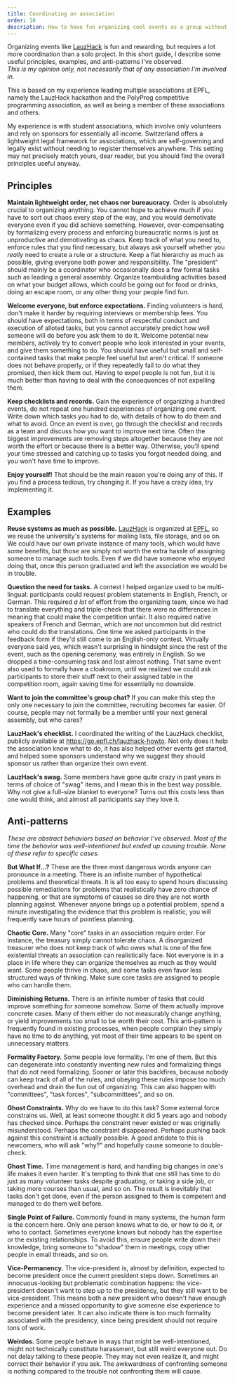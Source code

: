 ```yaml
---
title: Coordinating an association
order: 10
description: How to have fun organizing cool events as a group without losing your mind or wasting everyone's time.
---
```


Organizing events like [LauzHack](https://lauzhack.com) is fun and rewarding, but requires a lot more coordination than a solo project.
In this short guide, I describe some useful principles, examples, and anti-patterns I've observed.  
_This is my opinion only, not necessarily that of any association I'm involved in._

This is based on my experience leading multiple associations at EPFL, namely the LauzHack hackathon and the PolyProg competitive programming association,
as well as being a member of these associations and others.

My experience is with student associations, which involve only volunteers and rely on sponsors for essentially all income.
Switzerland offers a lightweight legal framework for associations, which are self-governing and legally exist without needing to register themselves anywhere.
This setting may not precisely match yours, dear reader, but you should find the overall principles useful anyway.


## Principles

**Maintain lightweight order, not chaos nor bureaucracy.**
Order is absolutely crucial to organizing anything. You cannot hope to achieve much if you have to sort out chaos every step of the way, and you would demotivate everyone even if you did achieve something.
However, over-compensating by formalizing every process and enforcing bureaucratic norms is just as unproductive and demotivating as chaos.
Keep track of what you need to, enforce rules that you find necessary, but always ask yourself whether you _really_ need to create a rule or a structure.
Keep a flat hierarchy as much as possible, giving everyone both power and responsibility.
The "president" should mainly be a coordinator who occasionally does a few formal tasks such as leading a general assembly.
Organize teambuilding activities based on what your budget allows, which could be going out for food or drinks, doing an escape room, or any other thing your people find fun.

**Welcome everyone, but enforce expectations.**
Finding volunteers is hard, don't make it harder by requiring interviews or membership fees.
You should have expectations, both in terms of respectful conduct and execution of alloted tasks, but you cannot accurately predict how well someone will do before you ask them to do it.
Welcome potential new members, actively try to convert people who look interested in your events, and give them something to do.
You should have useful but small and self-contained tasks that make people feel useful but aren't critical.
If someone does not behave properly, or if they repeatedly fail to do what they promised, then kick them out.
Having to expel people is not fun, but it is much better than having to deal with the consequences of not expelling them.

**Keep checklists and records.**
Gain the experience of organizing a hundred events, do not repeat one hundred experiences of organizing one event.
Write down which tasks you had to do, with details of how to do them and what to avoid.
Once an event is over, go through the checklist and records as a team and discuss how you want to improve next time.
Often the biggest improvements are removing steps altogether because they are not worth the effort or because there is a better way.
Otherwise, you'll spend your time stressed and catching up to tasks you forgot needed doing, and you won't have time to improve.

**Enjoy yourself!**
That should be the main reason you're doing any of this.
If you find a process tedious, try changing it.
If you have a crazy idea, try implementing it.


## Examples

**Reuse systems as much as possible.**
[LauzHack](https://lauzhack.com) is organized at [EPFL](https://epfl.ch), so we reuse the university's systems for mailing lists, file storage, and so on.
We could have our own private instance of many tools, which would have _some_ benefits, but those are simply not worth the extra hassle of assigning someone to manage such tools.
Even if we did have someone who enjoyed doing that, once this person graduated and left the association we would be in trouble.

**Question the need for tasks.**
A contest I helped organize used to be multi-lingual: participants could request problem statements in English, French, or German.
This required _a lot_ of effort from the organizing team, since we had to translate everything and triple-check that there were no differences in meaning that could make the competition unfair.
It also required native speakers of French and German, which are not uncommon but did restrict who could do the translations.
One time we asked participants in the feedback form if they'd still come to an English-only contest.
Virtually everyone said yes, which wasn't surprising in hindsight since the rest of the event, such as the opening ceremony, was entirely in English.
So we dropped a time-consuming task and lost almost nothing.
That same event also used to formally have a cloakroom, until we realized we could ask participants to store their stuff next to their assigned table in the competition room, again saving time for essentially no downside.

**Want to join the committee's group chat?**
If you can make this step the only one necessary to join the committee, recruiting becomes far easier.
Of course, people may not formally be a member until your next general assembly, but who cares?

**LauzHack's checklist.**
I coordinated the writing of the LauzHack checklist, publicly available at <https://go.epfl.ch/lauzhack-howto>.
Not only does it help the association know what to do, it has also helped other events get started, and helped some sponsors understand why we suggest they should sponsor us rather than organize their own event.

**LauzHack's swag.**
Some members have gone quite crazy in past years in terms of choice of "swag" items, and I mean this in the best way possible.
Why not give a full-size blanket to everyone? Turns out this costs less than one would think, and almost all participants say they love it.


## Anti-patterns

_These are abstract behaviors based on behavior I've observed. Most of the time the behavior was well-intentioned but ended up causing trouble. None of these refer to specific cases._

**But What If...?**
These are the three most dangerous words anyone can pronounce in a meeting.
There is an infinite number of hypothetical problems and theoretical threats.
It is all too easy to spend hours discussing possible remediations for problems that realistically have zero chance of happening,
or that are symptoms of causes so dire they are not worth planning against.
Whenever anyone brings up a potential problem, spend a minute investigating the evidence that this problem is realistic, you will frequently save hours of pointless planning.

**Chaotic Core.**
Many "core" tasks in an association require order.
For instance, the treasury simply cannot tolerate chaos. A disorganized treasurer who does not keep track of who owes what is one of the few existential threats an association can realistically face.
Not everyone is in a place in life where they can organize themselves as much as they would want. Some people thrive in chaos, and some tasks even favor less structured ways of thinking.
Make sure core tasks are assigned to people who can handle them.

**Diminishing Returns.**
There is an infinite number of tasks that could improve something for someone somehow.
Some of them actually improve concrete cases.
Many of them either do not measurably change anything, or yield improvements too small to be worth their cost.
This anti-pattern is frequently found in existing processes, when people complain they simply have no time to do anything, yet most of their time appears to be spent on unnecessary matters.

**Formality Factory.**
Some people love formality. I'm one of them. But this can degenerate into constantly inventing new rules and formalizing things that do not need formalizing.
Sooner or later this backfires, because nobody can keep track of all of the rules, and obeying these rules impose too much overhead and drain the fun out of organizing.
This can also happen with "committees", "task forces", "subcommittees", and so on.

**Ghost Constraints.**
Why do we have to do this task? Some external force constrains us. Well, at least someone thought it did 5 years ago and nobody has checked since.
Perhaps the constraint never existed or was originally misunderstood. Perhaps the constraint disappeared. Perhaps pushing back against this constraint is actually possible.
A good antidote to this is newcomers, who will ask "why?" and hopefully cause someone to double-check.

**Ghost Time.**
Time management is hard, and handling big changes in one's life makes it even harder.
It's tempting to think that one still has time to do just as many volunteer tasks despite graduating, or taking a side job, or taking more courses than usual, and so on.
The result is inevitably that tasks don't get done, even if the person assigned to them is competent and managed to do them well before.

**Single Point of Failure.**
Commonly found in many systems, the human form is the concern here.
Only one person knows what to do, or how to do it, or who to contact. Sometimes everyone knows but nobody has the expertise or the existing relationships.
To avoid this, ensure people write down their knowledge, bring someone to "shadow" them in meetings, copy other people in email threads, and so on.

**Vice-Permanency.**
The vice-president is, almost by definition, expected to become president once the current president steps down.
Sometimes an innocuous-looking but problematic combination happens: the vice-president doesn't want to step up to the presidency, but they still want to be vice-president.
This means both a new president who doesn't have enough experience and a missed opportunity to give someone else experience to become president later.
It can also indicate there is too much formality associated with the presidency, since being president should not require tons of work.

**Weirdos.**
Some people behave in ways that might be well-intentioned, might not technically constitute harassment, but still weird everyone out.
Do not delay talking to these people. They may not even realize it, and might correct their behavior if you ask.
The awkwardness of confronting someone is nothing compared to the trouble not confronting them will cause.
